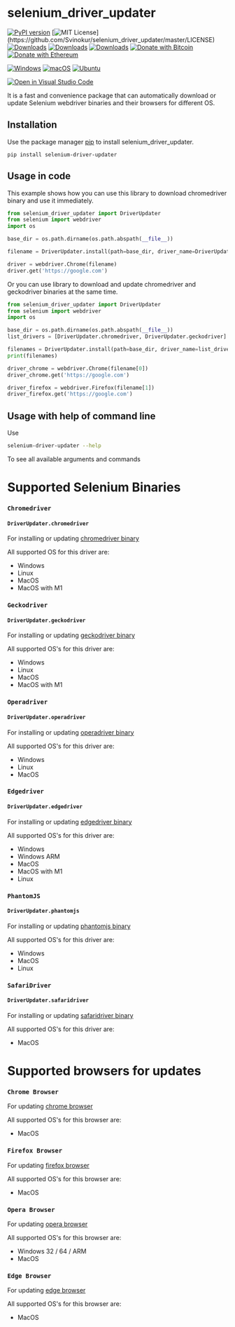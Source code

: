 # selenium_driver_updater

[![PyPI version](https://badge.fury.io/py/selenium-driver-updater.svg)](https://badge.fury.io/py/selenium-driver-updater)
[![MIT License](https://img.shields.io/apm/l/atomic-design-ui.svg?)](https://github.com/Svinokur/selenium_driver_updater/master/LICENSE)
[![Downloads](https://pepy.tech/badge/selenium-driver-updater)](https://pepy.tech/project/selenium-driver-updater)
[![Downloads](https://pepy.tech/badge/selenium-driver-updater/month)](https://pepy.tech/project/selenium-driver-updater)
[![Downloads](https://pepy.tech/badge/selenium-driver-updater/week)](https://pepy.tech/project/selenium-driver-updater)
[![Donate with Bitcoin](https://en.cryptobadges.io/badge/micro/32GJnnDrPkSKVzrRho84KwD5RsMW4ywMiW)](https://en.cryptobadges.io/donate/32GJnnDrPkSKVzrRho84KwD5RsMW4ywMiW)
[![Donate with Ethereum](https://en.cryptobadges.io/badge/micro/0xf2691CC12a70B4589edf081E059fD4A1c457417D)](https://en.cryptobadges.io/donate/0xf2691CC12a70B4589edf081E059fD4A1c457417D)

[![Windows](https://github.com/Svinokur/selenium_driver_updater/actions/workflows/windows-tests.yml/badge.svg)](https://github.com/Svinokur/selenium_driver_updater/actions/workflows/windows-tests.yml)
[![macOS](https://github.com/Svinokur/selenium_driver_updater/actions/workflows/macOS-tests.yml/badge.svg)](https://github.com/Svinokur/selenium_driver_updater/actions/workflows/macOS-tests.yml)
[![Ubuntu](https://github.com/Svinokur/selenium_driver_updater/actions/workflows/ubuntu-tests.yml/badge.svg)](https://github.com/Svinokur/selenium_driver_updater/actions/workflows/ubuntu-tests.yml)

[![Open in Visual Studio Code](https://open.vscode.dev/badges/open-in-vscode.svg)](https://open.vscode.dev/Svinokur/selenium_driver_updater)

It is a fast and convenience package that can automatically download or update Selenium webdriver binaries and their browsers for different OS.

## Installation

Use the package manager [pip](https://pip.pypa.io/en/stable/) to install selenium_driver_updater.

```
pip install selenium-driver-updater
```

## Usage in code
This example shows how you can use this library to download chromedriver binary and use it immediately.
```python
from selenium_driver_updater import DriverUpdater
from selenium import webdriver
import os

base_dir = os.path.dirname(os.path.abspath(__file__))

filename = DriverUpdater.install(path=base_dir, driver_name=DriverUpdater.chromedriver, upgrade=True, check_driver_is_up_to_date=True, old_return=False)

driver = webdriver.Chrome(filename)
driver.get('https://google.com')

```

Or you can use library to download and update chromedriver and geckodriver binaries at the same time.
```python
from selenium_driver_updater import DriverUpdater
from selenium import webdriver
import os

base_dir = os.path.dirname(os.path.abspath(__file__))
list_drivers = [DriverUpdater.chromedriver, DriverUpdater.geckodriver]

filenames = DriverUpdater.install(path=base_dir, driver_name=list_drivers, upgrade=True, check_driver_is_up_to_date=True, old_return=False)
print(filenames)

driver_chrome = webdriver.Chrome(filename[0])
driver_chrome.get('https://google.com')

driver_firefox = webdriver.Firefox(filename[1])
driver_firefox.get('https://google.com')

```

## Usage with help of command line
Use 
```bash
selenium-driver-updater --help
```
To see all available arguments and commands

# Supported Selenium Binaries

### ``Chromedriver`` 
#### ``DriverUpdater.chromedriver``

For installing or updating [chromedriver binary](https://chromedriver.chromium.org)

All supported OS for this driver are:

- Windows
- Linux
- MacOS
- MacOS with M1

### ``Geckodriver`` 
#### ``DriverUpdater.geckodriver``

For installing or updating [geckodriver binary](https://github.com/mozilla/geckodriver/releases)

All supported OS's for this driver are:

- Windows
- Linux
- MacOS
- MacOS with M1

### ``Operadriver`` 
#### ``DriverUpdater.operadriver``

For installing or updating [operadriver binary](https://github.com/operasoftware/operachromiumdriver)

All supported OS's for this driver are:

- Windows
- Linux
- MacOS

### ``Edgedriver`` 
#### ``DriverUpdater.edgedriver``

For installing or updating [edgedriver binary](https://developer.microsoft.com/ru-ru/microsoft-edge/tools/webdriver/)

All supported OS's for this driver are:

- Windows
- Windows ARM
- MacOS
- MacOS with M1
- Linux

### ``PhantomJS`` 
#### ``DriverUpdater.phantomjs``

For installing or updating [phantomjs binary](https://phantomjs.org/)

All supported OS's for this driver are:

- Windows
- MacOS
- Linux

### ``SafariDriver`` 
#### ``DriverUpdater.safaridriver``

For installing or updating [safaridriver binary](https://developer.apple.com/documentation/webkit/testing_with_webdriver_in_safari)

All supported OS's for this driver are:

- MacOS

# Supported browsers for updates

### ``Chrome Browser``

For updating [chrome browser](https://www.google.com/chrome/)

All supported OS's for this browser are:

- MacOS

### ``Firefox Browser``

For updating [firefox browser](https://www.mozilla.org/en-US/firefox/)

All supported OS's for this browser are:

- MacOS

### ``Opera Browser``

For updating [opera browser](https://www.opera.com)

All supported OS's for this browser are:

- Windows 32 / 64 / ARM
- MacOS

### ``Edge Browser``

For updating [edge browser](https://www.microsoft.com/en-us/edge)

All supported OS's for this browser are:

- MacOS
